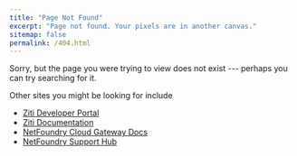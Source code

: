 ```yaml
---
title: "Page Not Found"
excerpt: "Page not found. Your pixels are in another canvas."
sitemap: false
permalink: /404.html
---
```


Sorry, but the page you were trying to view does not exist --- perhaps you can try searching for it.

<!-- the magnifying glass button at top-right. -->

<script async src="https://cse.google.com/cse.js?cx=012487269132852934767:xsww2ydkdoy"></script>
<div class="gcse-search"></div>

Other sites you might be looking for include
* [Ziti Developer Portal](https://ziti.dev)
* [Ziti Documentation](http://openziti.github.io/)
* [NetFoundry Cloud Gateway Docs](https://netfoundry.github.io/mop/)
* [NetFoundry Support Hub](https://support.netfoundry.io/hc/en-us)

